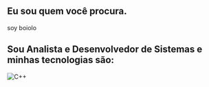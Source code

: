 ## Eu sou quem você procura. 
soy boiolo
## Sou Analista e Desenvolvedor de Sistemas e minhas tecnologias são:

![C++](https://img.shields.io/badge/C%2B%2B-00599C?style=for-the-badge&logo=c%2B%2B&logoColor=white)
